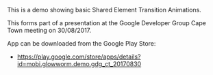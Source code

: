 This is a demo showing basic Shared Element Transition Animations.

This forms part of a presentation at the Google Developer Group Cape Town meeting on 30/08/2017.

App can be downloaded from the Google Play Store:
 - https://play.google.com/store/apps/details?id=mobi.glowworm.demo.gdg_ct_20170830
